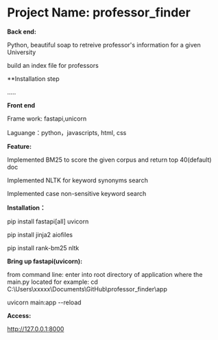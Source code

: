 # Project Name: professor_finder

**Back end:**

Python, beautiful soap to retreive professor's information for a given University

build an index file for professors

**Installation step

.....

**Front end**

Frame work: fastapi,unicorn

Laguange：python，javascripts, html, css

**Feature:**

Implemented BM25 to score the given corpus and return top 40(default) doc

Implemented NLTK for keyword synonyms search

Implemented case non-sensitive keyword search

**Installation：**

pip install fastapi[all] uvicorn

pip install jinja2 aiofiles

pip install rank-bm25 nltk

**Bring up fastapi(uvicorn):**

from command line: enter into root directory of application where the main.py located
for example:
cd C:\Users\xxxxx\Documents\GitHub\professor_finder\app

uvicorn main:app --reload

**Access:**

http://127.0.0.1:8000


